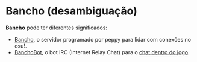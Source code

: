 # Bancho (desambiguação)

**Bancho** pode ter diferentes significados:

- [Bancho](/wiki/Bancho_(server)), o servidor programado por peppy para lidar com conexões no osu!.
- [BanchoBot](/wiki/BanchoBot), o bot IRC (Internet Relay Chat) para o [chat dentro do jogo](/wiki/Chat_Console).
